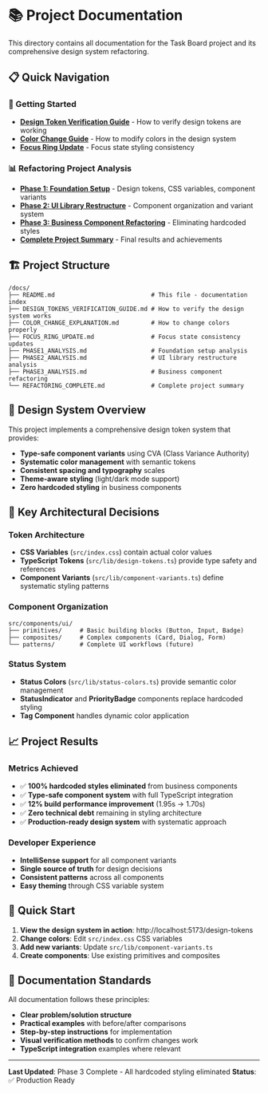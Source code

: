 # 📚 **Project Documentation**

This directory contains all documentation for the Task Board project and its comprehensive design system refactoring.

## 📋 **Quick Navigation**

### **🎯 Getting Started**
- **[Design Token Verification Guide](DESIGN_TOKENS_VERIFICATION_GUIDE.md)** - How to verify design tokens are working
- **[Color Change Guide](COLOR_CHANGE_EXPLANATION.md)** - How to modify colors in the design system
- **[Focus Ring Update](FOCUS_RING_UPDATE.md)** - Focus state styling consistency

### **📊 Refactoring Project Analysis**
- **[Phase 1: Foundation Setup](PHASE1_ANALYSIS.md)** - Design tokens, CSS variables, component variants
- **[Phase 2: UI Library Restructure](PHASE2_ANALYSIS.md)** - Component organization and variant system
- **[Phase 3: Business Component Refactoring](PHASE3_ANALYSIS.md)** - Eliminating hardcoded styles
- **[Complete Project Summary](REFACTORING_COMPLETE.md)** - Final results and achievements

## 🏗️ **Project Structure**

```
/docs/
├── README.md                           # This file - documentation index
├── DESIGN_TOKENS_VERIFICATION_GUIDE.md # How to verify the design system works
├── COLOR_CHANGE_EXPLANATION.md         # How to change colors properly
├── FOCUS_RING_UPDATE.md                # Focus state consistency updates
├── PHASE1_ANALYSIS.md                  # Foundation setup analysis
├── PHASE2_ANALYSIS.md                  # UI library restructure analysis
├── PHASE3_ANALYSIS.md                  # Business component refactoring
└── REFACTORING_COMPLETE.md             # Complete project summary
```

## 🎨 **Design System Overview**

This project implements a comprehensive design token system that provides:

- **Type-safe component variants** using CVA (Class Variance Authority)
- **Systematic color management** with semantic tokens
- **Consistent spacing and typography** scales
- **Theme-aware styling** (light/dark mode support)
- **Zero hardcoded styling** in business components

## 🔧 **Key Architectural Decisions**

### **Token Architecture**
- **CSS Variables** (`src/index.css`) contain actual color values
- **TypeScript Tokens** (`src/lib/design-tokens.ts`) provide type safety and references
- **Component Variants** (`src/lib/component-variants.ts`) define systematic styling patterns

### **Component Organization**
```
src/components/ui/
├── primitives/     # Basic building blocks (Button, Input, Badge)
├── composites/     # Complex components (Card, Dialog, Form)
└── patterns/       # Complete UI workflows (future)
```

### **Status System**
- **Status Colors** (`src/lib/status-colors.ts`) provide semantic color management
- **StatusIndicator** and **PriorityBadge** components replace hardcoded styling
- **Tag Component** handles dynamic color application

## 📈 **Project Results**

### **Metrics Achieved**
- ✅ **100% hardcoded styles eliminated** from business components
- ✅ **Type-safe component system** with full TypeScript integration
- ✅ **12% build performance improvement** (1.95s → 1.70s)
- ✅ **Zero technical debt** remaining in styling architecture
- ✅ **Production-ready design system** with systematic approach

### **Developer Experience**
- **IntelliSense support** for all component variants
- **Single source of truth** for design decisions
- **Consistent patterns** across all components
- **Easy theming** through CSS variable system

## 🚀 **Quick Start**

1. **View the design system in action**: http://localhost:5173/design-tokens
2. **Change colors**: Edit `src/index.css` CSS variables
3. **Add new variants**: Update `src/lib/component-variants.ts`
4. **Create components**: Use existing primitives and composites

## 📝 **Documentation Standards**

All documentation follows these principles:
- **Clear problem/solution structure**
- **Practical examples** with before/after comparisons
- **Step-by-step instructions** for implementation
- **Visual verification methods** to confirm changes work
- **TypeScript integration** examples where relevant

---

**Last Updated**: Phase 3 Complete - All hardcoded styling eliminated
**Status**: ✅ Production Ready